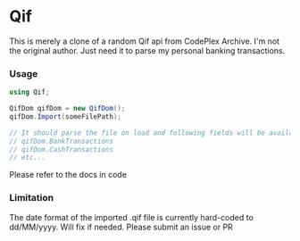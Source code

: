 # Qif
This is merely a clone of a random Qif api from CodePlex Archive. I'm not the original author. Just need it to parse my personal banking transactions.

### Usage
```c#
using Qif;

QifDom qifDom = new QifDom();
qifDom.Import(someFilePath);

// It should parse the file on load and following fields will be available
// qifDom.BankTransactions
// qifDom.CashTransactions
// etc...
```
Please refer to the docs in code

### Limitation
The date format of the imported .qif file is currently hard-coded to dd/MM/yyyy. Will fix if needed. Please submit an issue or PR 